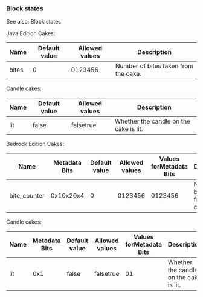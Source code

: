 ### Block states
See also: Block states

Java Edition
Cakes:

| Name  | Default value | Allowed values | Description                          |
|-------|---------------|----------------|--------------------------------------|
| bites | 0             | 0123456        | Number of bites taken from the cake. |

Candle cakes:

| Name | Default value | Allowed values | Description                            |
|------|---------------|----------------|----------------------------------------|
| lit  | false         | falsetrue      | Whether the candle on the cake is lit. |

Bedrock Edition
Cakes:

| Name         | Metadata Bits | Default value | Allowed values | Values forMetadata Bits | Description                          |
|--------------|---------------|---------------|----------------|-------------------------|--------------------------------------|
| bite_counter | 0x10x20x4     | 0             | 0123456        | 0123456                 | Number of bites taken from the cake. |

Candle cakes:

| Name | Metadata Bits | Default value | Allowed values | Values forMetadata Bits | Description                            |
|------|---------------|---------------|----------------|-------------------------|----------------------------------------|
| lit  | 0x1           | false         | falsetrue      | 01                      | Whether the candle on the cake is lit. |




